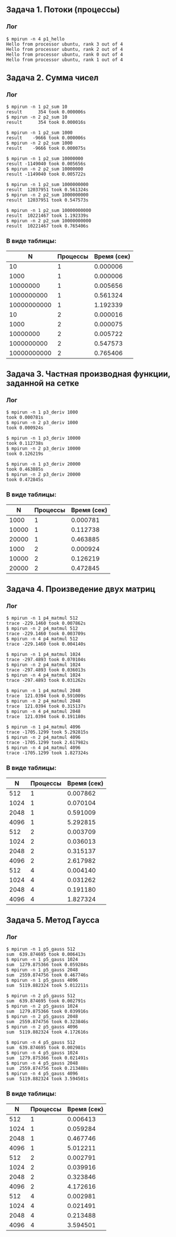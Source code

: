 ## Задача 1. Потоки (процессы)

### Лог

```
$ mpirun -n 4 p1_hello
Hello from processor ubuntu, rank 3 out of 4
Hello from processor ubuntu, rank 2 out of 4
Hello from processor ubuntu, rank 0 out of 4
Hello from processor ubuntu, rank 1 out of 4
```

## Задача 2. Сумма чисел

### Лог

```
$ mpirun -n 1 p2_sum 10
result      354 took 0.000006s
$ mpirun -n 2 p2_sum 10
result      354 took 0.000016s

$ mpirun -n 1 p2_sum 1000
result    -9666 took 0.000006s
$ mpirun -n 2 p2_sum 1000
result    -9666 took 0.000075s

$ mpirun -n 1 p2_sum 10000000
result -1149040 took 0.005656s
$ mpirun -n 2 p2_sum 10000000
result -1149040 took 0.005722s

$ mpirun -n 1 p2_sum 1000000000
result  12037951 took 0.561324s
$ mpirun -n 2 p2_sum 1000000000
result  12037951 took 0.547573s

$ mpirun -n 1 p2_sum 10000000000
result  10221467 took 1.192339s
$ mpirun -n 2 p2_sum 10000000000
result  10221467 took 0.765406s
```

### В виде таблицы:

| N           | Процессы | Время (сек) |
| ----------- | -------- | ----------- |
| 10          | 1        | 0.000006    | 
| 1000        | 1        | 0.000006    | 
| 10000000    | 1        | 0.005656    | 
| 1000000000  | 1        | 0.561324    | 
| 10000000000 | 1        | 1.192339    | 
| 10          | 2        | 0.000016    | 
| 1000        | 2        | 0.000075    | 
| 10000000    | 2        | 0.005722    | 
| 1000000000  | 2        | 0.547573    | 
| 10000000000 | 2        | 0.765406    | 


## Задача 3. Частная производная функции, заданной на сетке

### Лог

```
$ mpirun -n 1 p3_deriv 1000
took 0.000781s
$ mpirun -n 2 p3_deriv 1000
took 0.000924s

$ mpirun -n 1 p3_deriv 10000
took 0.112738s
$ mpirun -n 2 p3_deriv 10000
took 0.126219s

$ mpirun -n 1 p3_deriv 20000
took 0.463885s
$ mpirun -n 2 p3_deriv 20000
took 0.472845s
```

### В виде таблицы:

| N       | Процессы | Время (сек) |
| ------- | -------- | ----------- |
| 1000    | 1        | 0.000781    | 
| 10000   | 1        | 0.112738    | 
| 20000   | 1        | 0.463885    | 
| 1000    | 2        | 0.000924    | 
| 10000   | 2        | 0.126219    | 
| 20000   | 2        | 0.472845    | 



## Задача 4. Произведение двух матриц

### Лог

```
$ mpirun -n 1 p4_matmul 512
trace -229.1460 took 0.007862s
$ mpirun -n 2 p4_matmul 512
trace -229.1460 took 0.003709s
$ mpirun -n 4 p4_matmul 512
trace -229.1460 took 0.004140s

$ mpirun -n 1 p4_matmul 1024
trace -297.4893 took 0.070104s
$ mpirun -n 2 p4_matmul 1024
trace -297.4893 took 0.036013s
$ mpirun -n 4 p4_matmul 1024
trace -297.4893 took 0.031262s

$ mpirun -n 1 p4_matmul 2048
trace  121.0394 took 0.591009s
$ mpirun -n 2 p4_matmul 2048
trace  121.0394 took 0.315137s
$ mpirun -n 4 p4_matmul 2048
trace  121.0394 took 0.191180s

$ mpirun -n 1 p4_matmul 4096
trace -1705.1299 took 5.292815s
$ mpirun -n 2 p4_matmul 4096
trace -1705.1299 took 2.617982s
$ mpirun -n 4 p4_matmul 4096
trace -1705.1299 took 1.827324s
```

### В виде таблицы:

| N       | Процессы | Время (сек) |
| ------- | -------- | ----------- |
| 512     | 1        | 0.007862    | 
| 1024    | 1        | 0.070104    | 
| 2048    | 1        | 0.591009    | 
| 4096    | 1        | 5.292815    | 
| 512     | 2        | 0.003709    | 
| 1024    | 2        | 0.036013    | 
| 2048    | 2        | 0.315137    | 
| 4096    | 2        | 2.617982    | 
| 512     | 4        | 0.004140    | 
| 1024    | 4        | 0.031262    | 
| 2048    | 4        | 0.191180    | 
| 4096    | 4        | 1.827324    | 



## Задача 5. Метод Гаусса

### Лог
```
$ mpirun -n 1 p5_gauss 512
sum  639.874695 took 0.006413s
$ mpirun -n 1 p5_gauss 1024
sum  1279.875366 took 0.059284s
$ mpirun -n 1 p5_gauss 2048
sum  2559.874756 took 0.467746s
$ mpirun -n 1 p5_gauss 4096
sum  5119.882324 took 5.012211s

$ mpirun -n 2 p5_gauss 512
sum  639.874695 took 0.002791s
$ mpirun -n 2 p5_gauss 1024
sum  1279.875366 took 0.039916s
$ mpirun -n 2 p5_gauss 2048
sum  2559.874756 took 0.323846s
$ mpirun -n 2 p5_gauss 4096
sum  5119.882324 took 4.172616s

$ mpirun -n 4 p5_gauss 512
sum  639.874695 took 0.002981s
$ mpirun -n 4 p5_gauss 1024
sum  1279.875366 took 0.021491s
$ mpirun -n 4 p5_gauss 2048
sum  2559.874756 took 0.213488s
$ mpirun -n 4 p5_gauss 4096
sum  5119.882324 took 3.594501s
```

### В виде таблицы:

| N       | Процессы | Время (сек) |
| ------- | -------- | ----------- |
| 512     | 1        | 0.006413    | 
| 1024    | 1        | 0.059284    | 
| 2048    | 1        | 0.467746    | 
| 4096    | 1        | 5.012211    | 
| 512     | 2        | 0.002791    | 
| 1024    | 2        | 0.039916    | 
| 2048    | 2        | 0.323846    | 
| 4096    | 2        | 4.172616    | 
| 512     | 4        | 0.002981    | 
| 1024    | 4        | 0.021491    | 
| 2048    | 4        | 0.213488    | 
| 4096    | 4        | 3.594501    | 
